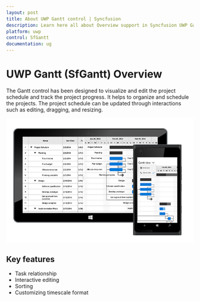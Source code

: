 ```yaml
---
layout: post
title: About UWP Gantt control | Syncfusion
description: Learn here all about Overview support in Syncfusion UWP Gantt (SfGantt) control and more.
platform: uwp
control: SfGantt
documentation: ug
---
```


# UWP Gantt (SfGantt) Overview

The Gantt control has been designed to visualize and edit the project schedule and track the project progress. It helps to organize and schedule the projects. The project schedule can be updated through interactions such as editing, dragging, and resizing.

![Overview](SfGantt_images/Overview.jpeg)

## Key features

* Task relationship
* Interactive editing
* Sorting
* Customizing timescale format
